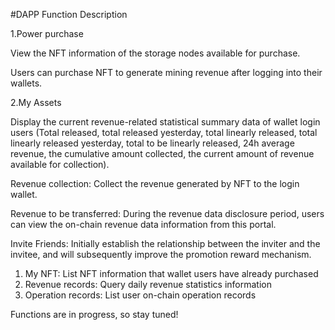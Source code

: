 #DAPP Function Description

1.Power purchase

View the NFT information of the storage nodes available for purchase.

Users can purchase NFT to generate mining revenue after logging into their wallets.

2.My Assets

Display the current revenue-related statistical summary data of wallet login users (Total released, total released yesterday, total linearly released, total linearly released yesterday, total to be linearly released, 24h average revenue, the cumulative amount collected, the current amount of revenue available for collection).

Revenue collection: Collect the revenue generated by NFT to the login wallet.

Revenue to be transferred: During the revenue data disclosure period, users can view the on-chain revenue data information from this portal.

Invite Friends: Initially establish the relationship between the inviter and the invitee, and will subsequently improve the promotion reward mechanism.

1) My NFT: List NFT information that wallet users have already purchased
2) Revenue records: Query daily revenue statistics information
3) Operation records: List user on-chain operation records

Functions are in progress, so stay tuned!